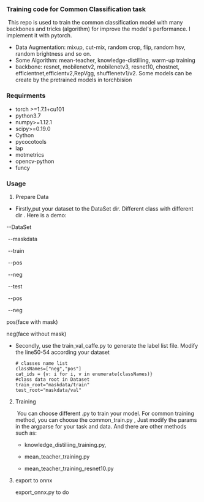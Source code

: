 ### Training code for Common Classification task 

​		This repo is used to train the common classification model with many backbones and tricks (algorithm) for improve the model's  performance. I implement it with pytorch.

- Data Augmentation: mixup, cut-mix, random crop, flip, random hsv, random brightness and so on.
- Some Algorithm: mean-teacher, knowledge-distilling, warm-up training
- backbone: resnet, mobilenetv2, mobilenetv3, resnet10, chostnet, efficientnet,efficientv2,RepVgg, shufflenetv1/v2. Some models can be create by the pretrained models in torchbision

### Requirments

- torch >=1.7.1+cu101
- python3.7
- numpy>=1.12.1
- scipy>=0.19.0
- Cython
- pycocotools
- lap
- motmetrics
- opencv-python
- funcy

### Usage

1.  Prepare Data

   - Firstly,put your dataset to the DataSet dir. Different class with different dir . Here is a demo: 

   --DataSet

   ​	--maskdata

   ​		--train

   ​			--pos

   ​			--neg

   ​		--test

   ​			--pos

   ​			--neg

   pos(face with mask)

   neg(face without mask)

   - Secondly, use the train_val_caffe.py to generate the label list file. Modify the line50-54 according your dataset

     ```
     # classes name list
     classNames=["neg","pos"]
     cat_ids = {v: i for i, v in enumerate(classNames)}
     #class data root in Dataset
     train_root="maskdata/train"
     test_root="maskdata/val"
     ```

2. Training

   ​	You can choose different .py to train your model. For common training method, you can choose the common_train.py , Just modify  the params in the argparse for your task and data.  And there are other methods such as:

   -   knowledge_distiliing_training.py,

   -   mean_teacher_training.py

   -   mean_teacher_training_resnet10.py

3. export to onnx

   export_onnx.py to do 